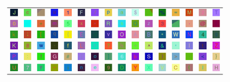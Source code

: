 <table>
<tr>
<td><img src="4A.gif"></td>
<td><img src="63.gif"></td>
<td><img src="gr3.gif"></td>
<td><img src="75.gif"></td>
<td><img src="31.gif"></td>
<td><img src="46.gif"></td>
<td><img src="2F.gif"></td>
<td><img src="70.gif"></td>
<td><img src="61.gif"></td>
<td><img src="24.gif"></td>
<td><img src="gr2.gif"></td>
<td><img src="25.gif"></td>
<td><img src="3D.gif"></td>
<td><img src="4D.gif"></td>
<td><img src="32.gif"></td>
<td><img src="54.gif"></td>
</tr>
<tr>
<td><img src="30.gif"></td>
<td><img src="5F.gif"></td>
<td><img src="2B.gif"></td>
<td><img src="6D.gif"></td>
<td><img src="35.gif"></td>
<td><img src="78.gif"></td>
<td><img src="2C.gif"></td>
<td><img src="52.gif"></td>
<td><img src="73.gif"></td>
<td><img src="51.gif"></td>
<td><img src="7A.gif"></td>
<td><img src="33.gif"></td>
<td><img src="gr1.gif"></td>
<td><img src="2E.gif"></td>
<td><img src="40.gif"></td>
<td><img src="7C.gif"></td>
</tr>
<tr>
<td><img src="6B.gif"></td>
<td><img src="3B.gif"></td>
<td><img src="5B.gif"></td>
<td><img src="71.gif"></td>
<td><img src="7B.gif"></td>
<td><img src="45.gif"></td>
<td><img src="64.gif"></td>
<td><img src="76.gif"></td>
<td><img src="4F.gif"></td>
<td><img src="41.gif"></td>
<td><img src="42.gif"></td>
<td><img src="22.gif"></td>
<td><img src="57.gif"></td>
<td><img src="4E.gif"></td>
<td><img src="34.gif"></td>
<td><img src="67.gif"></td>
</tr>
<tr>
<td><img src="4B.gif"></td>
<td><img src="38.gif"></td>
<td><img src="77.gif"></td>
<td><img src="2A.gif"></td>
<td><img src="66.gif"></td>
<td><img src="4C.gif"></td>
<td><img src="72.gif"></td>
<td><img src="3F.gif"></td>
<td><img src="68.gif"></td>
<td><img src="2D.gif"></td>
<td><img src="5E.gif"></td>
<td><img src="26.gif"></td>
<td><img src="27.gif"></td>
<td><img src="49.gif"></td>
<td><img src="74.gif"></td>
<td><img src="5A.gif"></td>
</tr>
<tr>
<td><img src="50.gif"></td>
<td><img src="3A.gif"></td>
<td><img src="21.gif"></td>
<td><img src="47.gif"></td>
<td><img src="23.gif"></td>
<td><img src="6A.gif"></td>
<td><img src="6F.gif"></td>
<td><img src="5D.gif"></td>
<td><img src="36.gif"></td>
<td><img src="62.gif"></td>
<td><img src="53.gif"></td>
<td><img src="29.gif"></td>
<td><img src="3E.gif"></td>
<td><img src="60.gif"></td>
<td><img src="3C.gif"></td>
<td><img src="7D.gif"></td>
</tr>
<tr>
<td><img src="55.gif"></td>
<td><img src="37.gif"></td>
<td><img src="79.gif"></td>
<td><img src="7E.gif"></td>
<td><img src="69.gif"></td>
<td><img src="6E.gif"></td>
<td><img src="65.gif"></td>
<td><img src="39.gif"></td>
<td><img src="44.gif"></td>
<td><img src="59.gif"></td>
<td><img src="58.gif"></td>
<td><img src="56.gif"></td>
<td><img src="43.gif"></td>
<td><img src="28.gif"></td>
<td><img src="6C.gif"></td>
<td><img src="48.gif"></td>
</tr>
</table>
